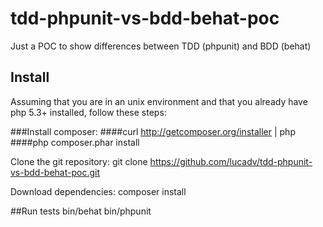 tdd-phpunit-vs-bdd-behat-poc
============================

Just a POC to show differences between TDD (phpunit) and BDD (behat)

## Install
Assuming that you are in an unix environment and that you already have php 5.3+ installed, follow these steps:

###Install composer: 
####curl http://getcomposer.org/installer | php
####php composer.phar install

Clone the git repository:
git clone https://github.com/lucadv/tdd-phpunit-vs-bdd-behat-poc.git

Download dependencies:
composer install

##Run tests
bin/behat 
bin/phpunit
